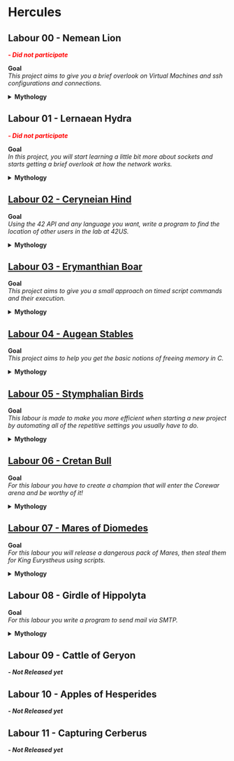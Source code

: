 # Hercules
## Labour 00 - Nemean Lion
<span style="color:red">**_- Did not participate_**</span>

**Goal**  
*This project aims to give you a brief overlook on Virtual Machines and ssh configurations and connections.*

<details>
    <summary><strong>Mythology</strong></summary>
    <p>
        The first of Hercule’s twelve labours, set by King Eurystheus (his cousin) was to slay the Nemean lion. According to one version of the myth, the Nemean lion took women as hostages to its lair in a cave near Nemea, luring warriors from nearby towns to save the damsel in distress. After entering the cave, the warrior would see a woman (usually feigning injury) and rush to her side. Once he was close, the woman would turn into a lion and kill the warrior, devouring his remains and giving the bones to Hades. Hercule wandered the area until he came to the town of Cleonae. There he met a boy who said that if Hercule slew the Nemean lion and returned alive within 30 days, the town would sacrifice a lion to Zeus; but if he did not return within 30 days or he died, the boy would sacrifice himself to Zeus. Another version claims that he met Molorchos, a shepherd who had lost his son to the lion, saying that if he came back within 30 days, a ram would be sacrificed to Zeus. If he did not return within 30 days, it would be sacrificed to the dead Hercule as a mourning offering. While searching for the lion, Hercule fetched some arrows to use against it, not know- ing that its golden fur was impenetrable; when he found the lion and shot at it with his bow, he discovered the fur’s protective property when the arrow bounced harmlessly off the creature’s thigh. After some time, Hercule made the lion return to his cave. The cave had two entrances, one of which Hercule blocked; he then entered the other. In those dark and close quarters, Hercule stunned the beast with his club and, using his immense strength, strangled it to death. During the fight the lion bit off one of his fingers. Others say that he shot arrows at it, eventually shooting it in the unarmoured mouth. After slaying the lion, he tried to skin it with a knife from his belt, but failed. He then tried sharpening the knife with a stone and even tried with the stone itself. Finally, Athena, noticing the hero’s plight, told Hercule to use one of the lion’s own claws to skin the pelt. When he returned on the thirtieth day carrying the carcass of the lion on his shoul- ders, King Eurystheus was amazed and terrified. Eurystheus forbade him ever again to enter the city; in future he was to display the fruits of his labours outside the city gates. Eurystheus warned him that the tasks set for him would become increasingly diffcult. He then sent Hercule off to complete his next quest, which was to destroy the Lernaean hydra.
    </p>
    <strong>Intro</strong>  
    <p>
        As Hercules strangling the mighty beast, you are going to have to create a cave and stay in the shadows. So using vmware you have to create a virtual machine running the latest stable Debian release, once this cave is created, to stay in the shadows change the default ssh port to the port you deem hidden enough.
    </p>
</details>    

## Labour 01 - Lernaean Hydra
<span style="color:red">**_- Did not participate_**</span>  

**Goal**  
*In this project, you will start learning a little bit more about sockets and starts getting a brief overlook at how the network works.*

<details>
    <summary><strong>Mythology</strong></summary>
    <p>
        Eurystheus sent Hercules to slay the Hydra, which Hera had raised just to slay Hercules. Upon reaching the swamp near Lake Lerna, where the Hydra dwelt, Hercules covered his mouth and nose with a cloth to protect himself from the poisonous fumes. He shot flaming arrows into the Hydra’s lair, the spring of Amymone, a deep cave from which it emerged only to terrorize neighboring villages. He then confronted the Hydra, wielding a sword. The chthonic creature’s reaction to this decapitation was botanical: two grew back, an expression of the hopelessness of such a struggle for any but the hero. The weakness of the Hydra was that it was invulnerable only if it retained at least one head. Realizing that he could not defeat the Hydra in this way, Hercules called on his nephew Iolaus for help. His nephew then came upon the idea (possibly inspired by Athena) of using a firebrand to scorch the neck stumps after each decapitation. Hercules cut off each head and Iolaus cauterized the open stumps. Seeing that Hercules was winning the struggle, Hera sent a giant crab to distract him. He crushed it under his mighty foot. The Hydra’s one immortal head was cut off with a golden sword given to Hercules by Athena. Hercules placed the head—still alive and writhing—under a great rock on the sacred way between Lerna and Elaius, and dipped his arrows in the Hydra’s poisonous blood. Thus his second task was complete.
    </p>
    <strong>Intro</strong>  
    <p>
        Hercules wasn’t able to complete his Labour until he understood really how the hydra worked. Any true programmer must understand every ins and outs of things in order to subdue them. So for this project and in order to start subduing sockets, you have to build a server that to every ping would respond with two pong.
    </p>
</details>

## [Labour 02 - Ceryneian Hind](02-ceryneian-hind)
**Goal**  
*Using the 42 API and any language you want, write a program to find the location of other users in the lab at 42US.*

<details>
    <summary><strong>Mythology</strong></summary>
    <p>
        Eurystheus and Hera were greatly angered to find that Hercules had managed to escape from the claws of the Nemean Lion and the fangs of the Lernaean Hydra, and so decided to spend more time thinking up a third task that would spell doom for the hero. The third task did not involve killing a beast, as it had already been established that Hercules could overcome even the most fearsome opponents, so Eurystheus decided to make him capture the female Ceryneian Hind, as it was so fast it could outrun an arrow. After beginning the search, Hercules awoke from sleeping and he could see the hind from the glint on its antlers. Hercules then chased the hind on foot for a full year through Greece, Thrace, Istria and the land of the Hyperboreans. He captured the hind while it slept, rendering it lame with a trap net.
    </p>
    <strong>Intro</strong>  
    <p>
        Hercules had to run for a whole year after the hind to finally catch it, it is a long time and hopefully it won’t take you that long to find what you’re looking for! In this project you’re going to have to find all your friends in the maze that the 42 zones are. You can do it by hand :( , going to every pages of there profile on the intra, you can go in the zones and shout their name... But if you do it this way, it’ll probably take you a whole year like Hercules, or as engineers you can build something that uses the API and automate this ;) .
    </p>
</details>

## [Labour 03 - Erymanthian Boar](03-erymanthian-boar)
**Goal**  
*This project aims to give you a small approach on timed script commands and their execution.*

<details>
    <summary><strong>Mythology</strong></summary>
    <p>
        Heracles visited Chiron to gain advice on how to catch the boar, and Chiron had told him to drive it into thick snow, which sets this Labour in mid-winter. Having successfully caught the Boar, Heracles bound it and carried it back to Eurystheus, who was frightened of it and ducked down in his half-buried storage pithos, begging Her- acles to get rid of the beast, a favourite subject for the vase-painters. Heracles obliged. Roger Lancelyn Green states in his Tales of the Greek Heroes that Heracles threw it in the sea. It then swam to Italy, where its tusks were preserved in the Temple of Apollo at Cumae. Three days later, Eurystheus, still trembling with fear, sent Heracles to clean the Augean stables. 
    </p>
    <strong>Intro</strong>  
    <p>
        No one could catch that glorified pig as it was a mighty impressive and destructive beast. But that didn’t stop our hero and neither should it stop you on your mighty quest! Our hero was smart enough to now that to capture this foul beast, time is a very important part of it. In this labour, bruteforce or raw strength is of no use against that bone-breaking, mountain-destroying beast. Time was the most essential part of this labour...
    </p>
</details>

## [Labour 04 - Augean Stables](04-augean-stables)
**Goal**  
*This project aims to help you get the basic notions of freeing memory in C.*

<details>
    <summary><strong>Mythology</strong></summary>
    <p>
        The fifth Labour of Hercules was to clean the Augean stables. Eurystheus intended this assignment both as humiliating (rather than impressive, like the previous labours) and as impossible, since the livestock were divinely healthy (immortal) and therefore produced an enormous quantity of dung. These stables had not been cleaned in over 30 years, and 3,000 cattle lived there. However, Hercules succeeded by rerouting the rivers Alpheus and Peneus to wash out the filth. Augeas reacted angrily because he had promised Hercules one tenth of his cattle if the job was finished in one day. He refused to honour the agreement, and Hercules killed him after completing the tasks. Hercules gave his kingdom to Phyleus, Augeas’ son, who had been exiled for supporting Hercules against his father.
    </p>
    <strong>Intro</strong>  
    <p>
        Happily for you in this labour you won’t have to clean stables of a very neglecting owner, you are coders for god sake! So for this project you still have to undertake a similar labour as our hero so you can become a hero yourself as well. As coders you won’t have to clean stables but rather a very poorly written code with lots of leaks in it. As our hero did with the two rivers you are going to be helped by two coding-rivers as well, they are called GDB and Valgrind. From Indonesia with Love!
    </p>
</details>


## [Labour 05 - Stymphalian Birds](05-stymphalian-birds/)
**Goal**  
*This labour is made to make you more efficient when starting a new project by automating all of the repetitive settings you usually have to do.*

<details>
    <summary><strong>Mythology</strong></summary>
    <p>
        The Stymphalian birds were defeated by the hero Hercules in his Sixth Labour for Eu- rystheus. Hercules could not go into the marsh to reach the nests of the birds, as the ground would not support his weight. Athena, noticing the hero’s plight, gave Hercules a rattle called a crotala, which Hep- haestus had made especially for the occasion. Hercules shook the crotala rattle (same as Castanets) and frightened the birds into the air. Hercules then shot many of them with arrows tipped with poisonous blood from the slain Hydra. The rest flew far away, never to plague Arcadia again. Hercules brought some of the slain birds to Eurystheus as proof of his success.
    </p>
    <strong>Intro</strong>  
    <p>
         Hercules had to come in with the correct tools to defeat those plague carrying volatiles. A hero must always come with the right tools. We are a little bit more civilized nowadays and we don’t just shoot birds out of the sky like this. But modern hero still need to take on any new labour with the right set of tools.
    </p>
</details>


## [Labour 06 - Cretan Bull](06-cretan-bull/)
**Goal**  
*For this labour you have to create a champion that will enter the Corewar arena and be worthy of it!*

<details>
    <summary><strong>Mythology</strong></summary>
    <p>
        Minos, King of Crete, asked the God Poseidon for a sign from the sea. The sign was a bull that Minos thought was too beautiful to kill. Poseidon, having been promised the bull would be sacrificed in his honor was furious. If Minos loved the bull so much, poseidon figured he would make Minos’ wife fall in love too. Daedalus was a skilled problem solver and creator of amazing inventions. He was brought by Minos’ god-possessed wife the problem of seducing the bull. Confused at her motives at first he helped her succeed. Known to never turn down a problem, Daedalus is better known for enabling his son Icarus to fly to his death. Notably after being imprisoned for helping the King’s wife elope with impressive livestock. Hercules was sent to capture the bull by Eurystheus as his seventh labour. He sailed to Crete, where King Minos gave Hercules permission to take the bull away as it had been "wreaking havoc on Crete by uprooting crops and leveling orchard walls." (King Minos is too shy to talk about his real problems) Hercules captured the bull, and then shipped it to Eurystheus in Tiryns. The bull later broke loose and wandered into Marathon, becoming known as the "Maratho- nian Bull". That bull might be the same one, but it’s another story. You only have today!
    </p>
    <strong>Intro</strong>  
    <p>
        Hercules had to challenge and capture a mighty champion. Your task for this labour is to forge, train, and release a mighty champion.
    </p>
</details>


## [Labour 07 - Mares of Diomedes](07-mares-of-diomedes/) 
**Goal**  
*For this labour you will release a dangerous pack of Mares, then steal them for King Eurystheus using scripts.*

<details>
    <summary><strong>Mythology</strong></summary>
    <p>
        Eurystheus, always ready to send Heracles away again, sent him to steal the Mares of Thrace. Heracles was not aware that the mares had names, nor that they were kept tethered to a bronze manger because they were wild; Their madness being attributed to an unnatural diet of process threads and signals. Some versions say that they expelled fire when they breathed. Other versions talk about the awful stench of their mythical horse dung. They were computer-eating and uncontrollable, and Heracles left his best bro companion, Abderus, in charge of them while he fought Diomedes. When he returned he found out that his favorite guy was eaten. In revenge, Heracles fed Diomedes to his own horses, then founded the city of Abdera next to the boy’s tomb. In another version, Heracles stayed awake so that he didn’t have his throat cut by Diomedes in the night. He cut the chains binding the horses and scared the horses onto the high ground of a peninsula. Heracles quickly dug the land away from the ground with an axe to trap them on an island. When Diomedes arrived, Heracles killed him with the axe. The mares were only mad because they needed more processes to nom on. Heracles fed Diomedes to the mares to calm them until they could switch them to a diet of create core image signals. Both versions have eating make the mares calmer and easier to tame. Heracles captures them easily and takes them back to King Eurystheus, who dedicated the mares to Hera. In some versions, they were allowed to run free forever, having become permanently calm. In other versions Eurystheus ordered the horses taken to Olympus to be sacrificed to Zeus. Zeus refused them, and ran commands to interrupt and kill them.
    </p>
    <strong>Intro</strong>  
    <p>
        Hercules was told to steal some mares finding to find out quickly they were dangerous and wild! Releasing them required he act quickly to finish the labour and continue forth. Leaving chaos behind for follow-up stories.
    </p>
</details>


## Labour 08 - Girdle of Hippolyta
**Goal**  
*For this labour you write a program to send mail via SMTP.*

<details>
    <summary><strong>Mythology</strong></summary>
    <p>
        King Eurystheus, who is always ready to make his daughter happy, and send Heracles away again to die, commanded him to bring back the Girdle of Hippolyta... Heracules was not bothered by the task, he was prepared for anything. Well, maybe not to fight a whole army by himself. He emailed all of his friends to form an army to fight the Amazons. He also emailed Hippolyte, explaining the situation, asking for the girdle. Heracules checked his email. His bros and warriors alike responded quickly. He set off toward Queen Hippolyte and her tribe. Although the piece of armor was special, given to her because she was the best warrior among the Amazons, she sent a reply to Heracules, saying he could have it. This made Hera super angry, while she read their emails. The army arrived and it was too late. Although Hippolyta was ready to hand over the girdle, the angry godess Hera had given bad omen to Heracules arrival. Heracules stabbed Hippolyta and their armies fought! Returning to Eurystheus back in Mycenae, Heracules checked his email again. Seeing the message from Hippolyta, ignoring it. Then a quick ’reply all’ to his friends. The labour was done. This was just one of many versions of this labour, but in no version does Heracules do anything about killing Hippolyta..
    </p>
    <strong>Intro</strong>  
    <p>
        Heracules wasn’t about to fight that army alone. In this story we saw Heracules using SMTP to contact his army and Hippolyta. For this labour, let’s use SMTP to recreate these moments!
    </p>
</details>

## Labour 09 - Cattle of Geryon
**_- Not Released yet_**

## Labour 10 - Apples of Hesperides
**_- Not Released yet_**

## Labour 11 - Capturing Cerberus
**_- Not Released yet_**
